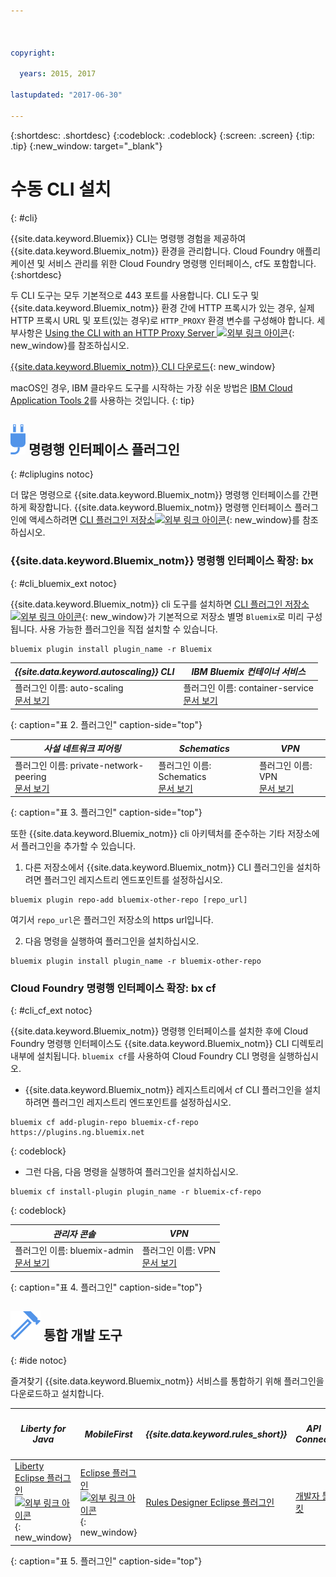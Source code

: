 ```yaml
---



copyright:

  years: 2015, 2017

lastupdated: "2017-06-30"

---
```


{:shortdesc: .shortdesc}
{:codeblock: .codeblock}
{:screen: .screen}
{:tip: .tip}
{:new_window: target="_blank"}

# 수동 CLI 설치
{: #cli}

{{site.data.keyword.Bluemix}} CLI는 명령행 경험을 제공하여 {{site.data.keyword.Bluemix_notm}} 환경을 관리합니다. Cloud Foundry 애플리케이션 및 서비스 관리를 위한 Cloud Foundry 명령행 인터페이스, cf도 포함합니다.
{:shortdesc}

두 CLI 도구는 모두 기본적으로 443 포트를 사용합니다. CLI 도구 및 {{site.data.keyword.Bluemix_notm}} 환경 간에 HTTP 프록시가 있는 경우, 실제 HTTP 프록시 URL 및 포트(있는 경우)로 `HTTP_PROXY` 환경 변수를 구성해야 합니다. 세부사항은 [Using the CLI with an HTTP Proxy Server ![외부 링크 아이콘](../icons/launch-glyph.svg)](http://docs.cloudfoundry.org/cf-cli/http-proxy.html){: new_window}를 참조하십시오. 

[{{site.data.keyword.Bluemix_notm}} CLI 다운로드](/docs/cli/reference/bluemix_cli/all_versions.html){: new_window} 

macOS인 경우, IBM 클라우드 도구를 시작하는 가장 쉬운 방법은 [IBM Cloud Application Tools 2](/docs/cli/icat.html)를 사용하는 것입니다.
{: tip}

## ![](./images/CLI_Plugin.svg) 명령행 인터페이스 플러그인
{: #cliplugins notoc}

더 많은 명령으로 {{site.data.keyword.Bluemix_notm}} 명령행 인터페이스를 간편하게 확장합니다. {{site.data.keyword.Bluemix_notm}} 명령행 인터페이스 플러그인에 액세스하려면 [CLI 플러그인 저장소![외부 링크 아이콘](../icons/launch-glyph.svg)](https://plugins.ng.bluemix.net/){: new_window}를 참조하십시오. 

### {{site.data.keyword.Bluemix_notm}} 명령행 인터페이스 확장: bx
{: #cli_bluemix_ext notoc}


{{site.data.keyword.Bluemix_notm}} cli 도구를 설치하면 [CLI 플러그인 저장소 ![외부 링크 아이콘](../icons/launch-glyph.svg)](https://plugins.ng.bluemix.net/){: new_window}가 기본적으로 저장소 별명 `Bluemix`로 미리 구성됩니다. 사용 가능한 플러그인을 직접 설치할 수 있습니다.

```
bluemix plugin install plugin_name -r Bluemix
```

| *{{site.data.keyword.autoscaling}} CLI* |  *IBM Bluemix 컨테이너 서비스*  |
|-----|-----|
| 플러그인 이름: auto-scaling <br> [문서 보기](/docs/cli/plugins/auto-scaling/index.html) |  플러그인 이름: container-service  <br> [문서 보기](/docs/containers/cs_cli_devtools.html) |
{: caption="표 2. 플러그인" caption-side="top"}

|  *사설 네트워크 피어링* | *Schematics* | *VPN*  |
|-----|-----|-----|
| 플러그인 이름: private-network-peering  <br> [문서 보기](/docs/cli/plugins/pnp/index.html) | 플러그인 이름: Schematics  <br> [문서 보기](/docs/services/schematics/schematics_reference.html) | 플러그인 이름: VPN <br> [문서 보기](/docs/cli/plugins/bx_vpn/index.html) |
{: caption="표 3. 플러그인" caption-side="top"}

또한 {{site.data.keyword.Bluemix_notm}} cli 아키텍처를 준수하는 기타 저장소에서 플러그인을 추가할 수 있습니다.
1. 다른 저장소에서 {{site.data.keyword.Bluemix_notm}} CLI 플러그인을 설치하려면 플러그인 레지스트리 엔드포인트를 설정하십시오.
```
bluemix plugin repo-add bluemix-other-repo [repo_url]
```
여기서 `repo_url`은 플러그인 저장소의 https url입니다.

2. 다음 명령을 실행하여 플러그인을 설치하십시오.
```
bluemix plugin install plugin_name -r bluemix-other-repo
```

### Cloud Foundry 명령행 인터페이스 확장: bx cf
{: #cli_cf_ext notoc}

{{site.data.keyword.Bluemix_notm}} 명령행 인터페이스를 설치한 후에 Cloud Foundry 명령행 인터페이스도 {{site.data.keyword.Bluemix_notm}} CLI 디렉토리 내부에 설치됩니다. `bluemix cf`를 사용하여 Cloud Foundry CLI 명령을 실행하십시오.

* {{site.data.keyword.Bluemix_notm}} 레지스트리에서 cf CLI 플러그인을 설치하려면 플러그인 레지스트리 엔드포인트를 설정하십시오. 

```
bluemix cf add-plugin-repo bluemix-cf-repo https://plugins.ng.bluemix.net
```
{: codeblock}

* 그런 다음, 다음 명령을 실행하여 플러그인을 설치하십시오.

```
bluemix cf install-plugin plugin_name -r bluemix-cf-repo
```
{: codeblock}

| *관리자 콘솔* | *VPN* |
|-----------------|-----------------|
|  플러그인 이름: bluemix-admin<br> [문서 보기](/docs/cli/plugins/bluemix_admin/index.html) | 플러그인 이름: VPN <br> [문서 보기](/docs/cli/plugins/vpn/index.html) |
{: caption="표 4. 플러그인" caption-side="top"}


## ![](./images/Integrated_Dev_Tools.svg) 통합 개발 도구
{: #ide notoc}

즐겨찾기 {{site.data.keyword.Bluemix_notm}} 서비스를 통합하기 위해 플러그인을 다운로드하고 설치합니다.

| *Liberty for Java* | *MobileFirst* | *{{site.data.keyword.rules_short}}* | *API Connect* | *Bluemix용 Eclipse 도구* |
|----------|----------|----------|----------|----------|
| [Liberty Eclipse 플러그인 ![외부 링크 아이콘](../icons/launch-glyph.svg)](https://developer.ibm.com/wasdev/downloads/liberty-profile-using-eclipse/){: new_window} | [Eclipse 플러그인 ![외부 링크 아이콘](../icons/launch-glyph.svg)](https://marketplace.eclipse.org/content/ibm-mobilefirst-platform-studio){: new_window} | [Rules Designer Eclipse 플러그인](../services/rules/index.html#rulov002) | [개발자 툴킷](/docs/services/apiconnect/apic_003.html#apic_001 ) | [Bluemix Eclipse 플러그인](/docs/manageapps/eclipsetools/eclipsetools.html) |
{: caption="표 5. 플러그인" caption-side="top"}
